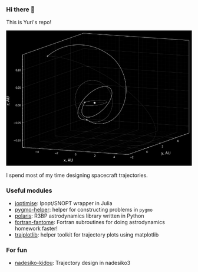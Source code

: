 ### Hi there 👋

This is Yuri's repo!

<p align="center">
  <img src="./transfer345.png" width="550" title="hover text">
</p>

I spend most of my time designing spacecraft trajectories. 

### Useful modules
- [joptimise](https://github.com/Yuricst/joptimise): Ipopt/SNOPT wrapper in Julia
- [pygmo-helper](https://github.com/Yuricst/pygmo-helper): helper for constructing problems in `pygmo`
- [polaris](https://github.com/Yuricst/polaris): R3BP astrodynamics library written in Python
- [fortran-fantome](https://github.com/Yuricst/fortran-astrodynamics): Fortran subroutines for doing astrodynamics homework faster! 
- [trajplotlib](https://github.com/Yuricst/trajplotlib): helper toolkit for trajectory plots using matplotlib

### For fun
- [nadesiko-kidou](https://github.com/Yuricst/nadesiko-kidou): Trajectory design in nadesiko3

<!--
### About my GitHub

<a href="https://github.com/anuraghazra/github-readme-stats">
  <img align="left" src="https://github-readme-stats.vercel.app/api?username=yuricst&count_private=true&show_icons=true" />
</a>
<a href="https://github.com/anuraghazra/github-readme-stats">
  <img align="left" src="https://github-readme-stats.vercel.app/api/top-langs/?username=yuricst" />
</a>
-->

<!--
**Yuricst/yuricst** is a ✨ _special_ ✨ repository because its `README.md` (this file) appears on your GitHub profile.

Here are some ideas to get you started:

- 🔭 I’m currently working on ...
- 🌱 I’m currently learning ...
- 👯 I’m looking to collaborate on ...
- 🤔 I’m looking for help with ...
- 💬 Ask me about ...
- 📫 How to reach me: ...
- 😄 Pronouns: ...
- ⚡ Fun fact: ...
-->
